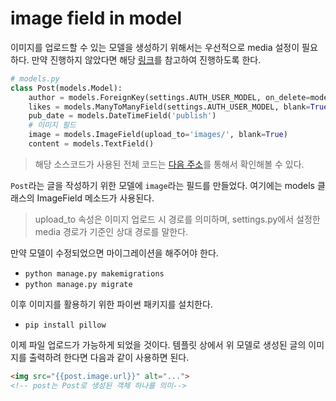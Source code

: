 image field in model
===

이미지를 업로드할 수 있는 모델을 생성하기 위해서는 우선적으로 media 설정이 필요하다. 만약 진행하지 않았다면 해당 [링크](\static-and-media.md)를 참고하여 진행하도록 한다.

```python
# models.py
class Post(models.Model):
    author = models.ForeignKey(settings.AUTH_USER_MODEL, on_delete=models.CASCADE)
    likes = models.ManyToManyField(settings.AUTH_USER_MODEL, blank=True, related_name='likes', through='Like')
    pub_date = models.DateTimeField('publish')
    # 이미지 필드
    image = models.ImageField(upload_to='images/', blank=True)
    content = models.TextField()
```

> 해당 소스코드가 사용된 전체 코드는 [다음 주소](https://github.com/likelionmju/likelionmyongji_lionstagram/blob/master/page/models.py)를 통해서 확인해볼 수 있다.

`Post`라는 글을 작성하기 위한 모델에 `image`라는 필드를 만들었다. 여기에는 models 클래스의 ImageField 메소드가 사용된다.

> upload_to 속성은 이미지 업로드 시 경로를 의미하며, settings.py에서 설정한 media 경로가 기준인 상대 경로를 말한다.

만약 모델이 수정되었으면 마이그레이션을 해주어야 한다.

- `python manage.py makemigrations`
- `python manage.py migrate`

이후 이미지를 활용하기 위한 파이썬 패키지를 설치한다.

- `pip install pillow`

이제 파일 업로드가 가능하게 되었을 것이다. 템플릿 상에서 위 모델로 생성된 글의 이미지를 출력하려 한다면 다음과 같이 사용하면 된다.

```html
<img src="{{post.image.url}}" alt="...">
<!-- post는 Post로 생성된 객체 하나를 의미-->
```